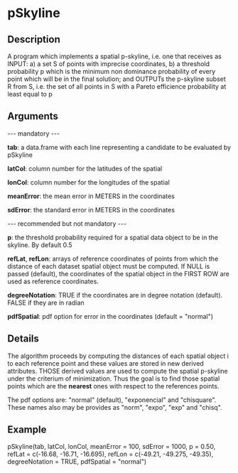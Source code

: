 # pSkyline

## Description
A program which implements a spatial p-skyline, i.e. one that receives as INPUT: 
a) a set S of points with imprecise coordinates, 
b) a threshold probability p which is the minimum non dominance probability 
of every point which will be in the final solution;
and OUTPUTs the p-skyline subset R from S, i.e. the set of all points in S
with a Pareto efficience probability at least equal to p

## Arguments
--- mandatory ---

**tab**: a data.frame with each line representing a candidate to be evaluated by pSkyline

**latCol**: column number for the latitudes of the spatial

**lonCol**: column number for the longitudes of the spatial

**meanError**: the mean error in METERS in the coordinates

**sdError**: the standard error in METERS in the coordinates

--- recommended but not mandatory ---

**p**:      the threshold probability required for a spatial data object to be in the 
        skyline. By default 0.5
        
**refLat**, **refLon**: arrays of reference coordinates of points from which the distance of 
         each dataset spatial object must be computed. If NULL is passed 
         (default), the coordinates of the spatial object in the FIRST ROW are 
         used as reference coordinates.
         
**degreeNotation**: TRUE if the coordinates are in degree notation (default). 
         FALSE if they are in radian
         
**pdfSpatial**: pdf option for error in the coordinates (default = "normal")

## Details
The algorithm proceeds by computing the 
distances of each spatial object i to each reference point and these 
values are stored in new derived attributes. THOSE derived values are used to 
compute the spatial p-skyline under the criterium of minimization. Thus the goal is 
to find those spatial points which are the **nearest** ones with respect to the 
references points.

The pdf options are: "normal" (default), "exponencial" and "chisquare". These 
names also may be provides as "norm", "expo", "exp" and "chisq".

## Example
pSkyline(tab, latCol, lonCol, meanError = 100, sdError = 1000, p = 0.50, 
         refLat = c(-16.68, -16.71, -16.695), refLon = c(-49.21, -49.275, -49.35), degreeNotation = TRUE, 
         pdfSpatial = "normal")
